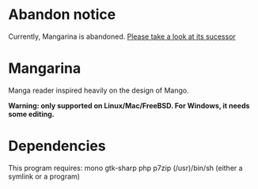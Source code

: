 # Abandon notice
Currently, Mangarina is abandoned. <a href=https://github.com/DisableGraphics/Korai>Please take a look at its sucessor </a>


# Mangarina
Manga reader inspired heavily on the design of Mango.

**Warning: only supported on Linux/Mac/FreeBSD. For Windows, it needs some editing.**

# Dependencies
This program requires:
mono
gtk-sharp
php
p7zip
(/usr)/bin/sh (either a symlink or a program)
